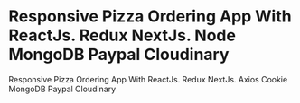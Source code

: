 # Responsive Pizza Ordering App With ReactJs. Redux NextJs. Node MongoDB Paypal Cloudinary
 Responsive Pizza Ordering App With ReactJs. Redux NextJs. Axios Cookie MongoDB Paypal Cloudinary
